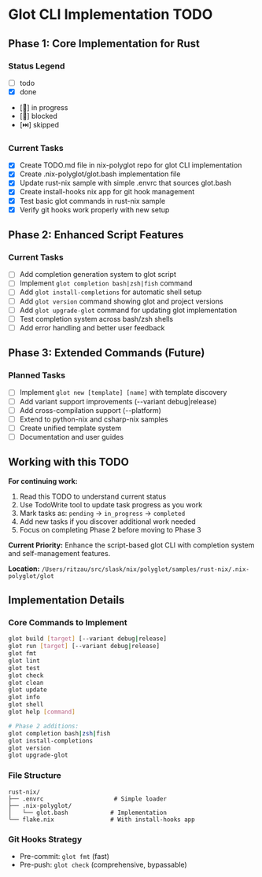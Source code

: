 # Glot CLI Implementation TODO

## Phase 1: Core Implementation for Rust

### Status Legend

- [ ] todo
- [x] done
- [🚧] in progress
- [🚫] blocked
- [⏭️] skipped

### Current Tasks

- [x] Create TODO.md file in nix-polyglot repo for glot CLI implementation
- [x] Create .nix-polyglot/glot.bash implementation file
- [x] Update rust-nix sample with simple .envrc that sources glot.bash
- [x] Create install-hooks nix app for git hook management
- [x] Test basic glot commands in rust-nix sample
- [x] Verify git hooks work properly with new setup

## Phase 2: Enhanced Script Features

### Current Tasks

- [ ] Add completion generation system to glot script
- [ ] Implement `glot completion bash|zsh|fish` command
- [ ] Add `glot install-completions` for automatic shell setup
- [ ] Add `glot version` command showing glot and project versions
- [ ] Add `glot upgrade-glot` command for updating glot implementation
- [ ] Test completion system across bash/zsh shells
- [ ] Add error handling and better user feedback

## Phase 3: Extended Commands (Future)

### Planned Tasks

- [ ] Implement `glot new [template] [name]` with template discovery
- [ ] Add variant support improvements (--variant debug|release)
- [ ] Add cross-compilation support (--platform)
- [ ] Extend to python-nix and csharp-nix samples
- [ ] Create unified template system
- [ ] Documentation and user guides

## Working with this TODO

**For continuing work:**

1. Read this TODO to understand current status
2. Use TodoWrite tool to update task progress as you work
3. Mark tasks as: `pending` → `in_progress` → `completed`
4. Add new tasks if you discover additional work needed
5. Focus on completing Phase 2 before moving to Phase 3

**Current Priority:** Enhance the script-based glot CLI with completion system and self-management features.

**Location:** `/Users/ritzau/src/slask/nix/polyglot/samples/rust-nix/.nix-polyglot/glot`

## Implementation Details

### Core Commands to Implement

```bash
glot build [target] [--variant debug|release]
glot run [target] [--variant debug|release]
glot fmt
glot lint
glot test
glot check
glot clean
glot update
glot info
glot shell
glot help [command]

# Phase 2 additions:
glot completion bash|zsh|fish
glot install-completions
glot version
glot upgrade-glot
```

### File Structure

```
rust-nix/
├── .envrc                    # Simple loader
├── .nix-polyglot/
│   └── glot.bash            # Implementation
└── flake.nix                # With install-hooks app
```

### Git Hooks Strategy

- Pre-commit: `glot fmt` (fast)
- Pre-push: `glot check` (comprehensive, bypassable)
